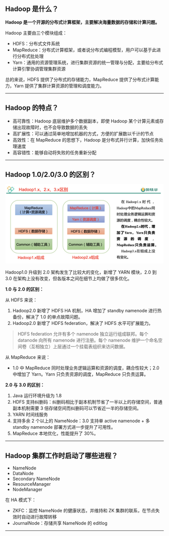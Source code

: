 ## Hadoop 是什么？

**Hadoop 是一个开源的分布式计算框架，主要解决海量数据的存储和计算问题。**

Hadoop 主要由三个模块组成：

- HDFS：分布式文件系统
- MapReduce：分布式计算框架，或者说分布式编程模型，用户可以基于此进行分布式批处理
- Yarn：通用的资源管理系统，进行集群资源的统一管理与分配，主要给分布式计算引擎协调管理集群资源

总的来说，HDFS 提供了分布式的存储能力，MapReduce 提供了分布式计算能力，Yarn 提供了集群计算资源的管理和调度能力。

---

## Hadoop 的特点？

- 高可靠性：Hadoop 底层维护多个数据副本，即使 Hadoop 某个计算元素或存储出现故障时，也不会导致数据的丢失
- 高扩展性：可以通过简单地增加机器的方式，方便的扩展数以千计的节点
- 高效性：在 MapReduce 的思想下，Hadoop 是分布式并行计算，加快任务处理速度
- 高容错性：能够自动将失败的任务重新分配

---

## Hadoop 1.0/2.0/3.0 的区别？

![](https://raw.githubusercontent.com/MXJULY/image/main/img/202309301902605.png)

Hadoop1.0 升级到 2.0 架构发生了比较大的变化，新增了 YARN 模块，2.0 到 3.0 在架构上没有改变，但各版本之间在细节上均做了很多优化。

**1.0 与 2.0 的区别：**

从 HDFS 来说：

1. Hadoop2.0 新增了 HDFS HA 机制，HA 增加了 standby namenode 进行热备份，解决了 1.0 的单点故障问题。
2. Hadoop2.0 新增了 HDFS federation，解决了 HDFS 水平可扩展能力。

> HDFS federation
> 允许有多个 namenode 独立运行组成联邦。每个 datanode 向所有 namenode 进行注册。每个 namenode 维护一个命名空间卷（互相独立）上层通过一个挂载表组织来访问数据。

从 MapReduce 来说：

- 1.0 中 MapReduce 同时处理业务逻辑运算和资源的调度，耦合性较大；2.0 中增加了 Yarn。Yarn 只负责资源的调度，MapReduce 只负责运算。

**2.0 与 3.0 的区别：**

1. Java 运行环境升级为 1.8
2. HDFS 支持纠删码：纠删码相比于副本机制节省了一半以上的存储空间，普通副本机制需要 3 倍存储空间而纠删码可以节省近一半的存储空间。
3. YARN 时间线服务
4. 支持多余 2 个以上的 NameNode：3.0 支持单 active namenode + 多 standby namenode 部署方式进一步提升了可用性。
5. MapReduce 本地优化，性能提升了 30%。

---

## Hadoop 集群工作时启动了哪些进程？

- NameNode
- DataNode
- Secondary NameNode
- ResourceManager
- NodeManager

在 HA 模式下：

- ZKFC：监控 NameNode 的健康状态，并维持和 ZK 集群的联系，在节点失效时自动进行故障转移
- JournalNode：存储共享 NameNode 的 editlog

---
